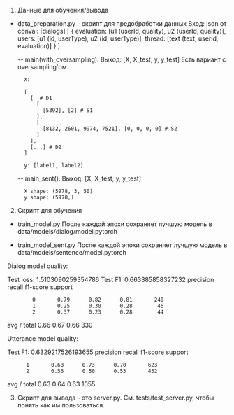 1. Данные для обучения/вывода

- data_preparation.py - скрипт для предобработки данных
  Вход: json от convai: [dialogs]
    [
      {
        evaluation: [u1 (userId, quality), u2 (userId, quality)],
        users: [u1 (id, userType), u2 (id, userType)],
        thread: [text (text, userId, evaluation)]
      }
    ]

  -- main(with_oversampling). Выход: [X, X_test, y, y_test]
     Есть вариант с oversampling'ом.

    ```
      X:

      [
        [  # D1
          [
            [5392], [2] # S1
          ],
          [
            [8132, 2601, 9974, 7521], [0, 0, 0, 0] # S2
          ]
        ],
        [...] # D2
      ]

      y: [label1, label2]
    ```

  -- main_sent(). Выход: [X, X_test, y, y_test]

    ```
      X shape: (5978, 3, 50)
      y shape: (5978,)
    ```


2. Скрипт для обучения

  - train_model.py
  После каждой эпохи сохраняет лучшую модель в data/models/dialog/model.pytorch

  - train_model_sent.py
  После каждой эпохи сохраняет лучшую модель в data/models/sentence/model.pytorch


  Dialog model quality:

  Test loss: 1.5103090259354786
  Test F1: 0.663385858327232
               precision    recall  f1-score   support

            0       0.79      0.82      0.81       240
            1       0.25      0.30      0.28        46
            2       0.37      0.23      0.28        44

  avg / total       0.66      0.67      0.66       330


  Utterance model quality:

Test F1: 0.6329217526193655
             precision    recall  f1-score   support

          1       0.68      0.73      0.70       623
          2       0.56      0.50      0.53       432

avg / total       0.63      0.64      0.63      1055




3. Скрипт для вывода - это server.py.
См. tests/test_server.py, чтобы понять как им пользоваться.
